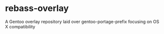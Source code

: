 # rebass-overlay
A Gentoo overlay repository laid over gentoo-portage-prefix focusing on OS X compatibility
